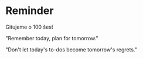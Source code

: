 # Reminder
Gitujeme o 100 šesť


"Remember today, plan for tomorrow."

"Don't let today's to-dos become tomorrow's regrets."

